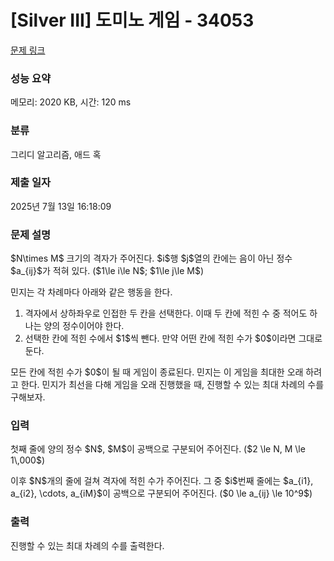 # [Silver III] 도미노 게임 - 34053 

[문제 링크](https://www.acmicpc.net/problem/34053) 

### 성능 요약

메모리: 2020 KB, 시간: 120 ms

### 분류

그리디 알고리즘, 애드 혹

### 제출 일자

2025년 7월 13일 16:18:09

### 문제 설명

<p>$N\times M$ 크기의 격자가 주어진다. $i$행 $j$열의 칸에는 음이 아닌 정수 $a_{ij}$가 적혀 있다. ($1\le i\le N$; $1\le j\le M$)</p>

<p>민지는 각 차례마다 아래와 같은 행동을 한다.</p>

<ol>
	<li>격자에서 상하좌우로 인접한 두 칸을 선택한다. 이때 두 칸에 적힌 수 중 적어도 하나는 양의 정수이어야 한다.</li>
	<li>선택한 칸에 적힌 수에서 $1$씩 뺀다. 만약 어떤 칸에 적힌 수가 $0$이라면 그대로 둔다.</li>
</ol>

<p>모든 칸에 적힌 수가 $0$이 될 때 게임이 종료된다. 민지는 이 게임을 최대한 오래 하려고 한다. 민지가 최선을 다해 게임을 오래 진행했을 때, 진행할 수 있는 최대 차례의 수를 구해보자.</p>

### 입력 

 <p>첫째 줄에 양의 정수 $N$, $M$이 공백으로 구분되어 주어진다. ($2 \le N, M \le 1\,000$)</p>

<p>이후 $N$개의 줄에 걸쳐 격자에 적힌 수가 주어진다. 그 중 $i$번째 줄에는 $a_{i1}, a_{i2}, \cdots, a_{iM}$이 공백으로 구분되어 주어진다. ($0 \le a_{ij} \le 10^9$)</p>

### 출력 

 <p>진행할 수 있는 최대 차례의 수를 출력한다.</p>

